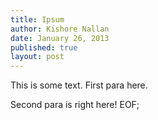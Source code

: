 ```yaml
---
title: Ipsum
author: Kishore Nallan
date: January 26, 2013
published: true
layout: post
---
```


This is some text. First para here.

Second para is right here! EOF;
